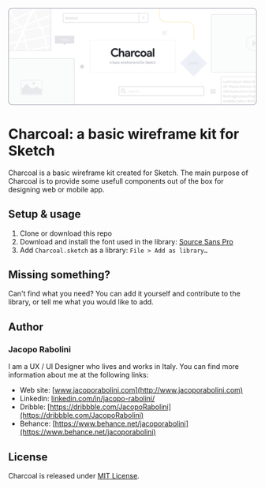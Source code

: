 ![Charcoal](./cover.png)
# Charcoal: a basic wireframe kit for Sketch
Charcoal is a basic wireframe kit created for Sketch. The main purpose of Charcoal is to provide some usefull components out of the box for designing web or mobile app.

## Setup & usage
1. Clone or download this repo
2. Download and install the font used in the library: [Source Sans Pro](https://fonts.google.com/specimen/Source+Sans+Pro)
3. Add `Charcoal.sketch` as a library: `File > Add as library…`

## Missing something?
Can't find what you need? You can add it yourself and contribute to the library, or tell me what you would like to add.

## Author

### Jacopo Rabolini
I am a UX / UI Designer who lives and works in Italy. You can find more information about me at the following links:

- Web site: [www.jacoporabolini.com](http://www.jacoporabolini.com)
- Linkedin: [linkedin.com/in/jacopo-rabolini/](https://www.linkedin.com/in/jacopo-rabolini/)
- Dribble: [https://dribbble.com/JacopoRabolini](https://dribbble.com/JacopoRabolini)
- Behance: [https://www.behance.net/jacoporabolini](https://www.behance.net/jacoporabolini)

## License
Charcoal is released under [MIT License](./license.md).
